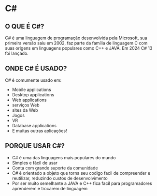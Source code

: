 # C#

## O QUE É C#?

C# é uma linguagem de programação desenvolvida pela Microsoft, sua primeira versão saiu em 2002, faz parte da família de linguagem C com suas origens em linguagens populares como C++ e JAVA.
Em 2024 C# 13 foi lançado.

## ONDE C# É USADO?

C# é comumente usado em:

- Mobile applications
- Desktop applications
- Web applications
- serviços Web
- sites da Web
- Jogos
- VR
- Database applications
- E muitas outras aplicações!

## PORQUE USAR C#?

- C# é uma das linguagens mais populares do mundo
- Simples e fácil de usar
- Conta com grande suporte da comunidade
- C# é orientado a objeto que torna seu codigo facil de compreender e reutilizar, reduzindo custos de desenvolvimento
- Por ser muito semelhante a JAVA e C++ fica facil para programadores aprenderem e trocarem de linguagem
